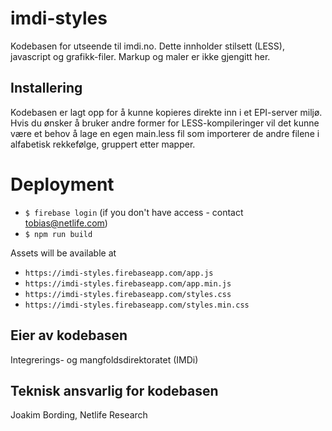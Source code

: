 # imdi-styles
Kodebasen for utseende til imdi.no. Dette innholder stilsett (LESS), javascript og grafikk-filer. Markup og maler er ikke gjengitt her.

## Installering
Kodebasen er lagt opp for å kunne kopieres direkte inn i et EPI-server miljø. Hvis du ønsker å bruker andre former for LESS-kompileringer vil det kunne være et behov å lage en egen main.less fil som importerer de andre filene i alfabetisk rekkefølge, gruppert etter mapper.

# Deployment
* `$ firebase login` (if you don't have access - contact tobias@netlife.com)
* `$ npm run build`

Assets will be available at
* `https://imdi-styles.firebaseapp.com/app.js`
* `https://imdi-styles.firebaseapp.com/app.min.js`
* `https://imdi-styles.firebaseapp.com/styles.css`
* `https://imdi-styles.firebaseapp.com/styles.min.css`


## Eier av kodebasen
Integrerings- og mangfoldsdirektoratet (IMDi)

## Teknisk ansvarlig for kodebasen
Joakim Bording, Netlife Research
